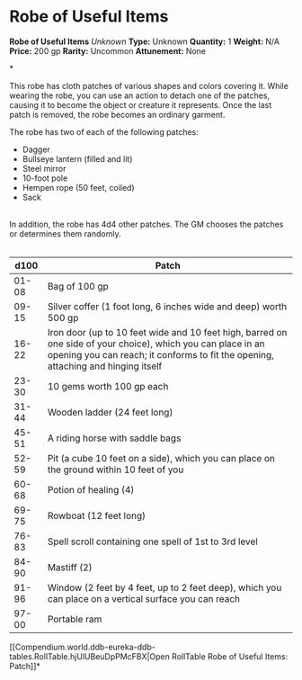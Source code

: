 # Robe of Useful Items

**Robe of Useful Items**
_Unknown_
**Type:** Unknown
**Quantity:** 1
**Weight:** N/A
**Price:** 200 gp
**Rarity:** Uncommon
**Attunement:** None

*<p>This robe has cloth patches of various shapes and colors covering it. While wearing the robe, you can use an action to detach one of the patches, causing it to become the object or creature it represents. Once the last patch is removed, the robe becomes an ordinary garment.

The robe has two of each of the following patches:</p>
* Dagger
* Bullseye lantern (filled and lit)
* Steel mirror
* 10-foot pole
* Hempen rope (50 feet, coiled)
* Sack

<br />In addition, the robe has 4d4 other patches. The GM chooses the patches or determines them randomly.<br /><br />
<table>
<thead>
<tr>
<th>d100</th>
<th>Patch</th>
</tr>
</thead>
<tbody>
<tr>
<td>01-08</td>
<td>Bag of 100 gp</td>
</tr>
<tr>
<td>09-15</td>
<td>Silver coffer (1 foot long, 6 inches wide and deep) worth 500 gp</td>
</tr>
<tr>
<td>16-22</td>
<td>Iron door (up to 10 feet wide and 10 feet high, barred on one side of your choice), which you can place in an opening you can reach; it conforms to fit the opening, attaching and hinging itself</td>
</tr>
<tr>
<td>23-30</td>
<td>10 gems worth 100 gp each</td>
</tr>
<tr>
<td>31-44</td>
<td>Wooden ladder (24 feet long)</td>
</tr>
<tr>
<td>45-51</td>
<td>A riding horse with saddle bags</td>
</tr>
<tr>
<td>52-59</td>
<td>Pit (a cube 10 feet on a side), which you can place on the ground within 10 feet of you</td>
</tr>
<tr>
<td>60-68</td>
<td>Potion of healing (4)</td>
</tr>
<tr>
<td>69-75</td>
<td>Rowboat (12 feet long)</td>
</tr>
<tr>
<td>76-83</td>
<td>Spell scroll containing one spell of 1st to 3rd level</td>
</tr>
<tr>
<td>84-90</td>
<td>Mastiff (2)</td>
</tr>
<tr>
<td>91-96</td>
<td>Window (2 feet by 4 feet, up to 2 feet deep), which you can place on a vertical surface you can reach</td>
</tr>
<tr>
<td>97-00</td>
<td>Portable ram</td>
</tr>
</tbody>
</table><div id="table-link">[[Compendium.world.ddb-eureka-ddb-tables.RollTable.hjUlUBeuDpPMcFBX|Open RollTable Robe of Useful Items: Patch]]*